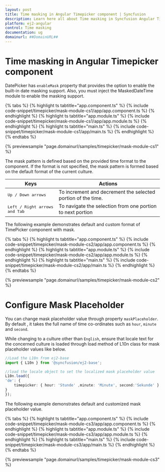 ```yaml
---
layout: post
title: Time masking in Angular Timepicker component | Syncfusion
description: Learn here all about Time masking in Syncfusion Angular Timepicker component of Syncfusion Essential JS 2 and more.
platform: ej2-angular
control: Time masking 
documentation: ug
domainurl: ##DomainURL##
---
```


# Time masking in Angular Timepicker component

DatePicker has `enableMask` property that provides the option to enable the built-in date masking support. Also, you must inject the MaskedDateTime module to enable the masking support.

{% tabs %}
{% highlight ts tabtitle="app.component.ts" %}
{% include code-snippet/timepicker/mask-module-cs1/app/app.component.ts %}
{% endhighlight %}
{% highlight ts tabtitle="app.module.ts" %}
{% include code-snippet/timepicker/mask-module-cs1/app/app.module.ts %}
{% endhighlight %}
{% highlight ts tabtitle="main.ts" %}
{% include code-snippet/timepicker/mask-module-cs1/app/main.ts %}
{% endhighlight %}
{% endtabs %}
  
{% previewsample "page.domainurl/samples/timepicker/mask-module-cs1" %}

The mask pattern is defined based on the provided time format to the component. If the format is not specified, the mask pattern is formed based on the default format of the current culture.

| **Keys** | **Actions** |
| --- | --- |
| <kbd>Up / Down arrows</kbd> | To increment and decrement the selected portion of the time. |
| <kbd>Left / Right arrows and Tab</kbd> | To navigate the selection from one portion to next portion |

The following example demonstrates default and custom format of TimePicker component with mask.

{% tabs %}
{% highlight ts tabtitle="app.component.ts" %}
{% include code-snippet/timepicker/mask-module-cs2/app/app.component.ts %}
{% endhighlight %}
{% highlight ts tabtitle="app.module.ts" %}
{% include code-snippet/timepicker/mask-module-cs2/app/app.module.ts %}
{% endhighlight %}
{% highlight ts tabtitle="main.ts" %}
{% include code-snippet/timepicker/mask-module-cs2/app/main.ts %}
{% endhighlight %}
{% endtabs %}
  
{% previewsample "page.domainurl/samples/timepicker/mask-module-cs2" %}

# Configure Mask Placeholder

You can change mask placeholder value through property `maskPlaceholder`. By default , it takes the full name of  time co-ordinates such as `hour`, `minute` and `second`.

While changing to a culture other than `English`, ensure that locale text for the concerned culture is loaded through load method of L10n class for mask placeholder values like below.

```typescript
//Load the L10n from ej2-base
import { L10n } from '@syncfusion/ej2-base';

//load the locale object to set the localized mask placeholder value
L10n.load({
'de': {
    timepicker: { hour: 'Stunde' ,minute: 'Minute', second:'Sekunde' }
}
});

```

The following example demonstrates default and customized mask placeholder value.

{% tabs %}
{% highlight ts tabtitle="app.component.ts" %}
{% include code-snippet/timepicker/mask-module-cs3/app/app.component.ts %}
{% endhighlight %}
{% highlight ts tabtitle="app.module.ts" %}
{% include code-snippet/timepicker/mask-module-cs3/app/app.module.ts %}
{% endhighlight %}
{% highlight ts tabtitle="main.ts" %}
{% include code-snippet/timepicker/mask-module-cs3/app/main.ts %}
{% endhighlight %}
{% endtabs %}
  
{% previewsample "page.domainurl/samples/timepicker/mask-module-cs3" %}
